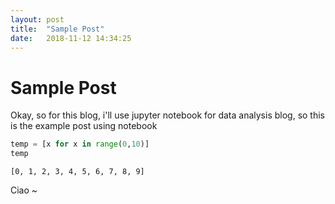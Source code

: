 ```yaml
---
layout: post
title:  "Sample Post"
date:   2018-11-12 14:34:25
---
```


# Sample Post

Okay, so for this blog, i'll use jupyter notebook for data analysis blog, so this is the example post using notebook


```python
temp = [x for x in range(0,10)]
temp
```

    [0, 1, 2, 3, 4, 5, 6, 7, 8, 9]

Ciao ~

